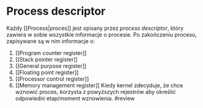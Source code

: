 # Process descriptor
Każdy [[Process|proces]] jest opisany przez *process descriptor*, który zawiera w sobie wszystkie informacje o procesie. Po zakończeniu procesu, zapisywane są w nim informacje o:
1. [[Program counter register]] 
2. [[Stack pointer register]]
3. [[General purpose register]]
4. [[Floating point register]]
5. [[Processor control register]]
6. [[Memory management register]] 
Kiedy kernel zdecyduje, że chce wznowić proces, korzysta z powyższych rejestrów aby określić odpowiedni etap/moment wznowienia.  #review